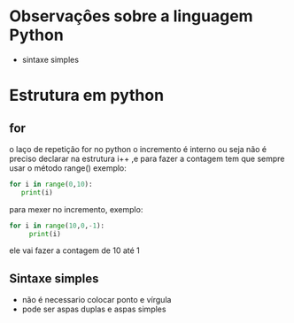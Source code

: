 
# Observaçôes sobre a linguagem Python

 * sintaxe simples 
 
 
 # Estrutura em python 
 ## for 
 
 o laço de repetiçâo for no python o incremento é interno ou seja não é preciso declarar na estrutura i++ ,e para fazer a contagem tem que sempre usar o método range() exemplo:
 
 ```python 
 for i in range(0,10):
    print(i)
 ```
 para mexer no incremento, exemplo:
 
 ```python
 for i in range(10,0,-1):
      print(i)
```
ele vai fazer a contagem de 10 até 1


## Sintaxe simples 
 * não é necessario colocar ponto e vírgula 
 * pode ser aspas duplas e aspas simples
 
   
